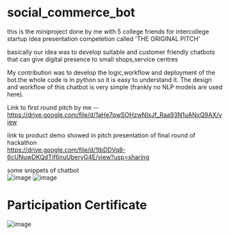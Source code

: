 # social_commerce_bot
this is the miniproject done by me with 5 college friends for intercollege startup idea presentation competetion called 'THE ORIGINAL PITCH'

basically our idea was to develop suitable and customer friendly chatbots that can give digital presence to small shops,service centres

My contribution was to develop the logic,workflow and deployment of the bot.the whole code is in python so it is easy to understand it.
The design and workflow of this chatbot is very simple (frankly no NLP models are used here).

Link to first round pitch by me --
https://drive.google.com/file/d/1aHe7qwSOHzwNlxJf_Raa93N1uANxQ9AX/view

link to product demo showed in pitch presentation of final round of hackathon <br>
https://drive.google.com/file/d/1IbDDVq8-6cUNuwDKQdTif6nuUberyG4E/view?usp=sharing

some snippets of chatbot <br>
![image](https://user-images.githubusercontent.com/56029669/185778015-c0376265-7bb5-4b55-99e3-48caa061e2cc.png)
![image](https://user-images.githubusercontent.com/56029669/185778025-3df5023e-65cb-4e74-9599-94ba90a365b6.png)
 
# Participation Certificate 
![image](https://user-images.githubusercontent.com/56029669/193265863-e18e1947-6f96-4bd6-8a09-82b771323c88.png)

